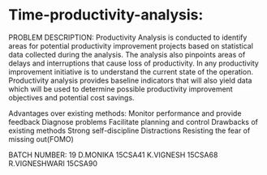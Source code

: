 # Time-productivity-analysis:
PROBLEM DESCRIPTION:
Productivity Analysis is conducted to identify areas for potential productivity improvement projects based on statistical data collected during the analysis. The analysis also pinpoints areas of delays and interruptions that cause loss of productivity.
	In any productivity improvement initiative is to understand the current state of the operation. Productivity analysis provides baseline indicators that will also yield data which will be used to determine possible productivity improvement objectives and potential cost savings.
	
 Advantages over existing methods:
    Monitor performance and provide feedback
    Diagnose problems
    Facilitate planning and control
Drawbacks of existing methods
    Strong self-discipline
    Distractions
    Resisting the fear of missing out(FOMO)
    
 BATCH NUMBER: 19
 D.MONIKA 15CSA41
 K.VIGNESH 15CSA68
 R.VIGNESHWARI 15CSA90
